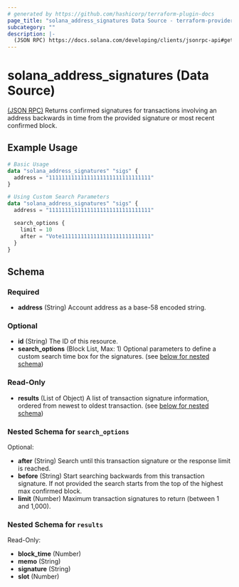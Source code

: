 ```yaml
---
# generated by https://github.com/hashicorp/terraform-plugin-docs
page_title: "solana_address_signatures Data Source - terraform-provider-solana"
subcategory: ""
description: |-
  (JSON RPC) https://docs.solana.com/developing/clients/jsonrpc-api#getsignaturesforaddress Returns confirmed signatures for transactions involving an address backwards in time from the provided signature or most recent confirmed block.
---
```


# solana_address_signatures (Data Source)

[(JSON RPC)](https://docs.solana.com/developing/clients/jsonrpc-api#getsignaturesforaddress) Returns confirmed signatures for transactions involving an address backwards in time from the provided signature or most recent confirmed block.

## Example Usage

```terraform
# Basic Usage
data "solana_address_signatures" "sigs" {
  address = "11111111111111111111111111111111"
}

# Using Custom Search Parameters
data "solana_address_signatures" "sigs" {
  address = "11111111111111111111111111111111"

  search_options {
    limit = 10
    after = "Vote1111111111111111111111111111"
  }
}
```

<!-- schema generated by tfplugindocs -->
## Schema

### Required

- **address** (String) Account address as a base-58 encoded string.

### Optional

- **id** (String) The ID of this resource.
- **search_options** (Block List, Max: 1) Optional parameters to define a custom search time box for the signatures. (see [below for nested schema](#nestedblock--search_options))

### Read-Only

- **results** (List of Object) A list of transaction signature information, ordered from newest to oldest transaction. (see [below for nested schema](#nestedatt--results))

<a id="nestedblock--search_options"></a>
### Nested Schema for `search_options`

Optional:

- **after** (String) Search until this transaction signature or the response limit is reached.
- **before** (String) Start searching backwards from this transaction signature. If not provided the search starts from the top of the highest max confirmed block.
- **limit** (Number) Maximum transaction signatures to return (between 1 and 1,000).


<a id="nestedatt--results"></a>
### Nested Schema for `results`

Read-Only:

- **block_time** (Number)
- **memo** (String)
- **signature** (String)
- **slot** (Number)


